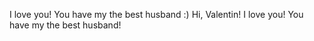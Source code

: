 I love you! You have my the best husband :)
Hi, Valentin! I love you! You have my the best husband!
